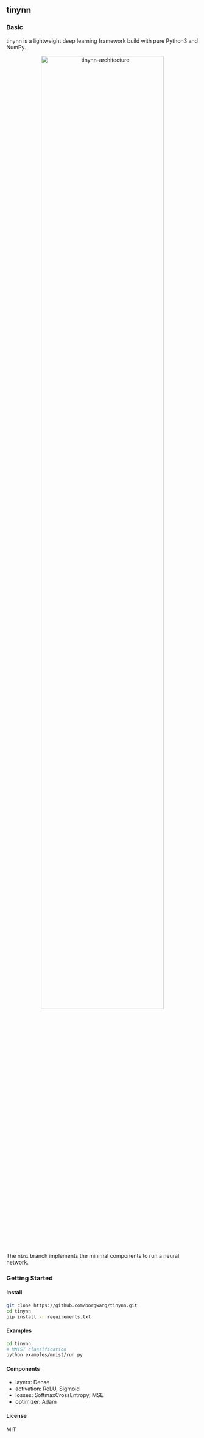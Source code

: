 
## tinynn


### Basic

tinynn is a lightweight deep learning framework build with pure Python3 and NumPy.

<p align="center">
  <img src="http://ww4.sinaimg.cn/large/006tNc79gy1g63tkgdh1pj30to0fwjsk.jpg" width="80%" alt="tinynn-architecture" referrerPolicy="no-referrer"/>
</p>

The `mini` branch implements the minimal components to run a neural network.


### Getting Started

#### Install

```bash
git clone https://github.com/borgwang/tinynn.git
cd tinynn
pip install -r requirements.txt
```

#### Examples

```bash
cd tinynn
# MNIST classification
python examples/mnist/run.py  
```


#### Components

- layers: Dense
- activation: ReLU, Sigmoid
- losses: SoftmaxCrossEntropy, MSE
- optimizer: Adam


#### License

MIT
